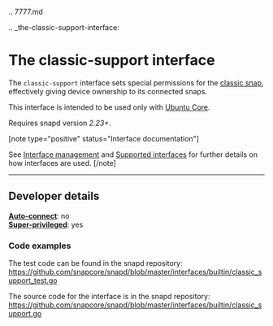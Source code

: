 .. 7777.md

.. _the-classic-support-interface:

# The classic-support interface

The `classic-support` interface sets special permissions for the [classic snap](https://snapcraft.io/classic), effectively giving device ownership to its connected snaps.

This interface is intended to be used only with [Ubuntu Core](/t/glossary/14612#heading--ubuntu-core).

Requires snapd version _2.23+_.

[note type="positive" status="Interface documentation"]

See [Interface management](/t/interface-management/6154) and [Supported interfaces](/t/supported-interfaces/7744) for further details on how interfaces are used.
[/note]

---

<h2 id='heading--dev-details'>Developer details </h2>


**[Auto-connect](/t/interface-management/6154#heading--auto-connections)**: no</br>
**[Super-privileged](/t/super-privileged-interfaces/34740)**: yes</br>

### Code examples

The test code can be found in the snapd repository: https://github.com/snapcore/snapd/blob/master/interfaces/builtin/classic_support_test.go

The source code for the interface is in the snapd repository: https://github.com/snapcore/snapd/blob/master/interfaces/builtin/classic_support.go